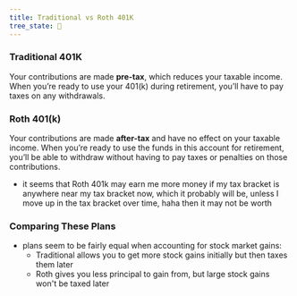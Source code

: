 ```yaml
---
title: Traditional vs Roth 401K
tree_state: 🌱
---
```


### Traditional 401K

Your contributions are made **pre-tax**, which reduces your taxable income. When you’re ready to use your 401(k) during retirement, you’ll have to pay taxes on any withdrawals.

### Roth 401(k)

Your contributions are made **after-tax** and have no effect on your taxable income. When you’re ready to use the funds in this account for retirement, you’ll be able to withdraw without having to pay taxes or penalties on those contributions.

- it seems that Roth 401k may earn me more money if my tax bracket is anywhere near my tax bracket now, which it probably will be, unless I move up in the tax bracket over time, haha then it may not be worth

### Comparing These Plans

- plans seem to be fairly equal when accounting for stock market gains:
  - Traditional allows you to get more stock gains initially but then taxes them later
  - Roth gives you less principal to gain from, but large stock gains won't be taxed later